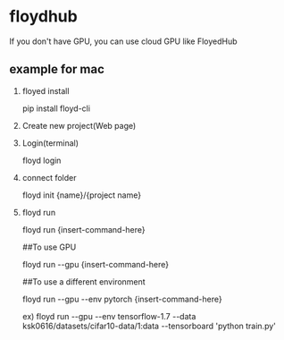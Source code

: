 # floydhub

If you don't have GPU, you can use cloud GPU like FloyedHub

## example for mac
1. floyed install

    pip install floyd-cli

2. Create new project(Web page)


3. Login(terminal)

    floyd login

4. connect folder 

    floyd init {name}/{project name}
    
5. floyd run

    floyd run {insert-command-here}

    ##To use GPU
    
    floyd run --gpu {insert-command-here}

    ##To use a different environment
    
    floyd run --gpu --env pytorch {insert-command-here}
    
    ex) floyd run --gpu --env tensorflow-1.7 --data ksk0616/datasets/cifar10-data/1:data --tensorboard 'python train.py'
